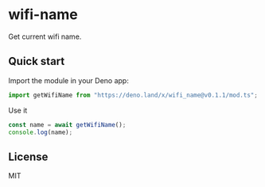 # wifi-name

Get current wifi name.

## Quick start

Import the module in your Deno app:

```ts
import getWifiName from "https://deno.land/x/wifi_name@v0.1.1/mod.ts";
```

Use it

```ts
const name = await getWifiName();
console.log(name);
```

## License

MIT
